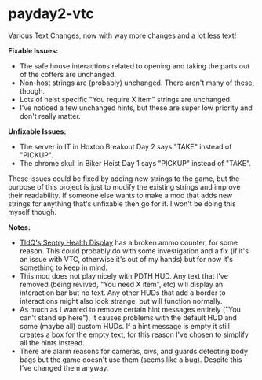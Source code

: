 # payday2-vtc
Various Text Changes, now with way more changes and a lot less text!

**Fixable Issues:**
- The safe house interactions related to opening and taking the parts out of the coffers are unchanged.
- Non-host strings are (probably) unchanged. There aren't many of these, though.
- Lots of heist specific "You require X item" strings are unchanged.
- I've noticed a few unchanged hints, but these are super low priority and don't really matter.

**Unfixable Issues:**
- The server in IT in Hoxton Breakout Day 2 says "TAKE" instead of "PICKUP".
- The chrome skull in Biker Heist Day 1 says "PICKUP" instead of "TAKE".

These issues could be fixed by adding new strings to the game, but the purpose of this project is just to modify the existing strings and improve their readability.
If someone else wants to make a mod that adds new strings for anything that's unfixable then go for it. I won't be doing this myself though.

**Notes:**
- [TldQ's Sentry Health Display](http://pd2mods.z77.fr/sentry_health_display.html) has a broken ammo counter, for some reason. This could probably do with some investigation and a fix (if it's an issue with VTC, otherwise it's out of my hands) but for now it's something to keep in mind.
- This mod does not play nicely with PDTH HUD. Any text that I've removed (being revived, "You need X item", etc) will display an interaction bar but no text. Any other HUDs that add a border to interactions might also look strange, but will function normally.
- As much as I wanted to remove certain hint messages entirely ("You can't stand up here"), it causes problems with the default HUD and some (maybe all) custom HUDs. If a hint message is empty it still creates a box for the empty text, for this reason I've chosen to simplify all the hints instead.
- There are alarm reasons for cameras, civs, and guards detecting body bags but the game doesn't use them (seems like a bug). Despite this I've changed them anyway.
